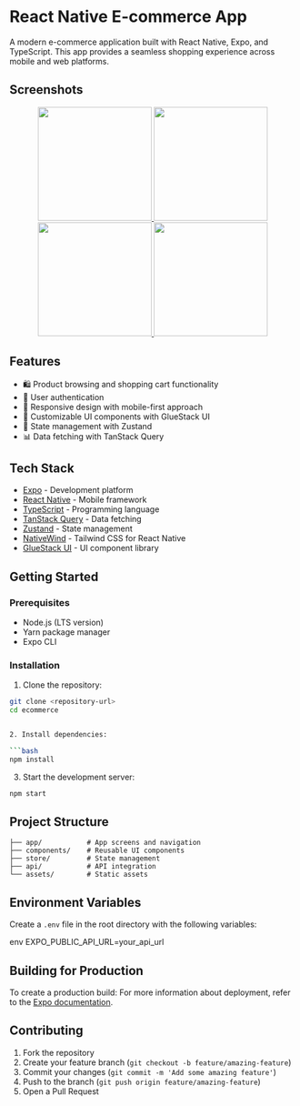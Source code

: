 # React Native E-commerce App

A modern e-commerce application built with React Native, Expo, and TypeScript. This app provides a seamless shopping experience across mobile and web platforms.

## Screenshots

<p align="center">
  <a href="https://res.cloudinary.com/drzv3bviq/image/upload/v1734372553/kn9ygpefcms3jwgecehp.png" target="_blank">
    <img src="https://res.cloudinary.com/drzv3bviq/image/upload/v1734372553/kn9ygpefcms3jwgecehp.png" width="200" />
  </a>
  <a href="https://res.cloudinary.com/drzv3bviq/image/upload/v1734372554/vx6nirmnnybglbztaxrd.png" target="_blank">
    <img src="https://res.cloudinary.com/drzv3bviq/image/upload/v1734372554/vx6nirmnnybglbztaxrd.png" width="200" />
  </a>
  <a href="https://res.cloudinary.com/drzv3bviq/image/upload/v1734372553/zmb09s0pef8bhw1ylxxo.png" target="_blank">
    <img src="https://res.cloudinary.com/drzv3bviq/image/upload/v1734372553/zmb09s0pef8bhw1ylxxo.png" width="200" />
  </a>
  <a href="https://res.cloudinary.com/drzv3bviq/image/upload/v1734372554/idudnrpnf84dwgy6btfb.png" target="_blank">
    <img src="https://res.cloudinary.com/drzv3bviq/image/upload/v1734372554/idudnrpnf84dwgy6btfb.png" width="200" />
  </a>
</p>

## Features

- 🛍️ Product browsing and shopping cart functionality
- 🔐 User authentication
- 📱 Responsive design with mobile-first approach
- 🎨 Customizable UI components with GlueStack UI
- 🔄 State management with Zustand
- 📊 Data fetching with TanStack Query

## Tech Stack

- [Expo](https://expo.dev/) - Development platform
- [React Native](https://reactnative.dev/) - Mobile framework
- [TypeScript](https://www.typescriptlang.org/) - Programming language
- [TanStack Query](https://tanstack.com/query) - Data fetching
- [Zustand](https://zustand-demo.pmnd.rs/) - State management
- [NativeWind](https://www.nativewind.dev/) - Tailwind CSS for React Native
- [GlueStack UI](https://gluestack.io/) - UI component library

## Getting Started

### Prerequisites

- Node.js (LTS version)
- Yarn package manager
- Expo CLI

### Installation

1. Clone the repository:

````bash
git clone <repository-url>
cd ecommerce


2. Install dependencies:

```bash
npm install
````

3. Start the development server:

```bash
npm start
```

## Project Structure

```text
├── app/           # App screens and navigation
├── components/    # Reusable UI components
├── store/         # State management
├── api/           # API integration
└── assets/        # Static assets
```

## Environment Variables

Create a `.env` file in the root directory with the following variables:

env
EXPO_PUBLIC_API_URL=your_api_url

## Building for Production

To create a production build:
For more information about deployment, refer to the [Expo documentation](https://docs.expo.dev/build/introduction/).

## Contributing

1. Fork the repository
2. Create your feature branch (`git checkout -b feature/amazing-feature`)
3. Commit your changes (`git commit -m 'Add some amazing feature'`)
4. Push to the branch (`git push origin feature/amazing-feature`)
5. Open a Pull Request
